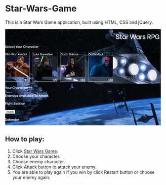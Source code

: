 # Star-Wars-Game

This is a Star Wars Game application, built using HTML, CSS and jQuery.

![Home Page](./assets/images/stw.png)

## How to play:

1. Click [Star Wars Game](https://tiurzm.github.io/Star-Wars-Game/).
2. Choose your character.
3. Choose enemy character.
4. Click Attack button to attack your enemy.
5. You are able to play again if you win by click Restart button or choose your enemy again.
